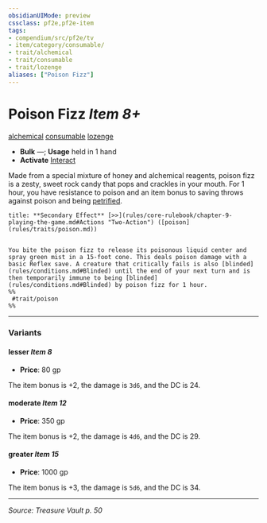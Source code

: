 ```yaml
---
obsidianUIMode: preview
cssclass: pf2e,pf2e-item
tags:
- compendium/src/pf2e/tv
- item/category/consumable/
- trait/alchemical
- trait/consumable
- trait/lozenge
aliases: ["Poison Fizz"]
---
```

# Poison Fizz *Item 8+*  
[alchemical](alchemical.md "Alchemical Item Trait")  [consumable](consumable.md "Consumable Item Trait")  [lozenge](lozenge-tv.md "Lozenge Item Trait")  

- **Bulk** —; **Usage** held in 1 hand
- **Activate** [Interact](interact.md)

Made from a special mixture of honey and alchemical reagents, poison fizz is a zesty, sweet rock candy that pops and crackles in your mouth. For 1 hour, you have resistance to poison and an item bonus to saving throws against poison and being [petrified](conditions.md#Petrified).

```ad-embed-ability
title: **Secondary Effect** [>>](rules/core-rulebook/chapter-9-playing-the-game.md#Actions "Two-Action") ([poison](rules/traits/poison.md))


You bite the poison fizz to release its poisonous liquid center and spray green mist in a 15-foot cone. This deals poison damage with a basic Reflex save. A creature that critically fails is also [blinded](rules/conditions.md#Blinded) until the end of your next turn and is then temporarily immune to being [blinded](rules/conditions.md#Blinded) by poison fizz for 1 hour.  
%%
 #trait/poison 
%%
```

---

### Variants

#### lesser *Item 8*

- **Price**: 80 gp

The item bonus is +2, the damage is `3d6`, and the DC is 24.

#### moderate *Item 12*

- **Price**: 350 gp

The item bonus is +2, the damage is `4d6`, and the DC is 29.

#### greater *Item 15*

- **Price**: 1000 gp

The item bonus is +3, the damage is `5d6`, and the DC is 34.

---
*Source: Treasure Vault p. 50*